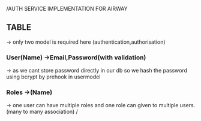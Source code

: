 /AUTH SERVICE IMPLEMENTATION FOR AIRWAY 
## TABLE
  -> only two model is required here (authentication,authorisation)
  ### User(Name) ->Email,Password(with validation)
  -> as we cant store password directly in our db so we hash the password using bcrypt by prehook in usermodel
  ### Roles ->(Name)
  -> one user can have multiple roles and one role can given to multiple users.(many to many association)
/
